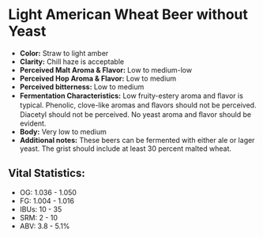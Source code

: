 # Light American Wheat Beer without Yeast

- **Color:** Straw to light amber
- **Clarity:** Chill haze is acceptable
- **Perceived Malt Aroma & Flavor:** Low to medium-low
- **Perceived Hop Aroma & Flavor:** Low to medium
- **Perceived bitterness:** Low to medium
- **Fermentation Characteristics:** Low fruity-estery aroma and ﬂavor is typical. Phenolic, clove-like aromas and ﬂavors should not be perceived. Diacetyl should not be perceived. No yeast aroma and ﬂavor should be evident.
- **Body:** Very low to medium
- **Additional notes:** These beers can be fermented with either ale or lager yeast. The grist should include at least 30 percent malted wheat.

## Vital Statistics:

- OG: 1.036 - 1.050
- FG: 1.004 - 1.016
- IBUs: 10 - 35
- SRM: 2 - 10
- ABV: 3.8 - 5.1%
